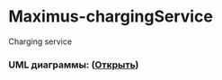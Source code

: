 # Maximus-chargingService
Charging service

### UML диаграммы: ([Открыть](https://github.com/vanosss/AudioscrobblerLastFm/blob/master/Documents/Diagrams/Readme.md))
